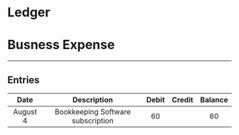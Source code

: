 # Ledger
# Busness Expense

---

## Entries


| Date | Description | Debit | Credit | Balance |
| :--: | :--: | :--: | :--: | :--: |
| August 4 | Bookkeeping Software subscription | 60 |  | 60 |


